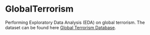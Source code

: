# GlobalTerrorism
Performing Exploratory Data Analysis (EDA) on global terrorism. The dataset can be found here [Global Terrorism Database](https://www.kaggle.com/START-UMD/gtd).
